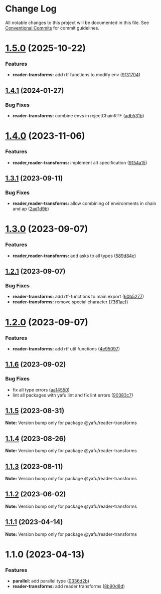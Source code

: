 # Change Log

All notable changes to this project will be documented in this file.
See [Conventional Commits](https://conventionalcommits.org) for commit guidelines.

# [1.5.0](https://github.com/TheLudd/yafu-mono/compare/@yafu/reader-transforms@1.4.1...@yafu/reader-transforms@1.5.0) (2025-10-22)

### Features

- **reader-transforms:** add rtf functions to modify env ([9f31704](https://github.com/TheLudd/yafu-mono/commit/9f31704664bd0ccfd520924064ab55508578b938))

## [1.4.1](https://github.com/TheLudd/yafu-mono/compare/@yafu/reader-transforms@1.4.0...@yafu/reader-transforms@1.4.1) (2024-01-27)

### Bug Fixes

- **reader-transforms:** combine envs in rejectChainRTF ([adb531b](https://github.com/TheLudd/yafu-mono/commit/adb531bda2c7700606a1cfcfa28074c1bb7e62d7))

# [1.4.0](https://github.com/TheLudd/yafu-mono/compare/@yafu/reader-transforms@1.3.1...@yafu/reader-transforms@1.4.0) (2023-11-06)

### Features

- **reader,reader-transforms:** implement alt specification ([9154a15](https://github.com/TheLudd/yafu-mono/commit/9154a151cb649c9bb1aa3cc5634de95d79937bd6))

## [1.3.1](https://github.com/TheLudd/yafu-mono/compare/@yafu/reader-transforms@1.3.0...@yafu/reader-transforms@1.3.1) (2023-09-11)

### Bug Fixes

- **reader,reader-transforms:** allow combining of environments in chain and ap ([2ad1d9b](https://github.com/TheLudd/yafu-mono/commit/2ad1d9b52a3c719a8271649551ee54edf9715cfe))

# [1.3.0](https://github.com/TheLudd/yafu-mono/compare/@yafu/reader-transforms@1.2.1...@yafu/reader-transforms@1.3.0) (2023-09-07)

### Features

- **reader,reader-transforms:** add asks to all types ([589d84e](https://github.com/TheLudd/yafu-mono/commit/589d84e01c67539ae97020a8bf4022f434743c1c))

## [1.2.1](https://github.com/TheLudd/yafu-mono/compare/@yafu/reader-transforms@1.2.0...@yafu/reader-transforms@1.2.1) (2023-09-07)

### Bug Fixes

- **reader-transforms:** add rtf-functions to main export ([60b5277](https://github.com/TheLudd/yafu-mono/commit/60b52772cfb2fd5e9257ba9963484924fbc10b0f))
- **reader-transforms:** remove special character ([7361acf](https://github.com/TheLudd/yafu-mono/commit/7361acf0434e39a1889081dd94983a328e5b1e05))

# [1.2.0](https://github.com/TheLudd/yafu-mono/compare/@yafu/reader-transforms@1.1.6...@yafu/reader-transforms@1.2.0) (2023-09-07)

### Features

- **reader-transforms:** add rtf util functions ([4e95097](https://github.com/TheLudd/yafu-mono/commit/4e950979f12422722bd4880667a42ffc5ba37532))

## [1.1.6](https://github.com/TheLudd/yafu-mono/compare/@yafu/reader-transforms@1.1.5...@yafu/reader-transforms@1.1.6) (2023-09-02)

### Bug Fixes

- fix all type errors ([aa14550](https://github.com/TheLudd/yafu-mono/commit/aa14550f3c1b5ee1e0c2bb9df996792d8da87214))
- lint all packages with yafu lint and fix lint errors ([90383c7](https://github.com/TheLudd/yafu-mono/commit/90383c7f72ebd7f00cdad49d93f07d13e5c49f95))

## [1.1.5](https://github.com/TheLudd/yafu-mono/compare/@yafu/reader-transforms@1.1.4...@yafu/reader-transforms@1.1.5) (2023-08-31)

**Note:** Version bump only for package @yafu/reader-transforms

## [1.1.4](https://github.com/TheLudd/yafu-mono/compare/@yafu/reader-transforms@1.1.3...@yafu/reader-transforms@1.1.4) (2023-08-26)

**Note:** Version bump only for package @yafu/reader-transforms

## [1.1.3](https://github.com/TheLudd/yafu-mono/compare/@yafu/reader-transforms@1.1.2...@yafu/reader-transforms@1.1.3) (2023-08-11)

**Note:** Version bump only for package @yafu/reader-transforms

## [1.1.2](https://github.com/TheLudd/yafu-mono/compare/@yafu/reader-transforms@1.1.1...@yafu/reader-transforms@1.1.2) (2023-06-02)

**Note:** Version bump only for package @yafu/reader-transforms

## [1.1.1](https://github.com/TheLudd/yafu-mono/compare/@yafu/reader-transforms@1.1.0...@yafu/reader-transforms@1.1.1) (2023-04-14)

**Note:** Version bump only for package @yafu/reader-transforms

# 1.1.0 (2023-04-13)

### Features

- **parallel:** add parallel type ([0336d2b](https://github.com/TheLudd/yafu-mono/commit/0336d2b6ad60a6c2948d88b8efdf412da3d3ee0f))
- **reader-transforms:** add reader transforms ([8b90d8d](https://github.com/TheLudd/yafu-mono/commit/8b90d8df4be6dd2832e1c623b5b89013ad7f6564))
